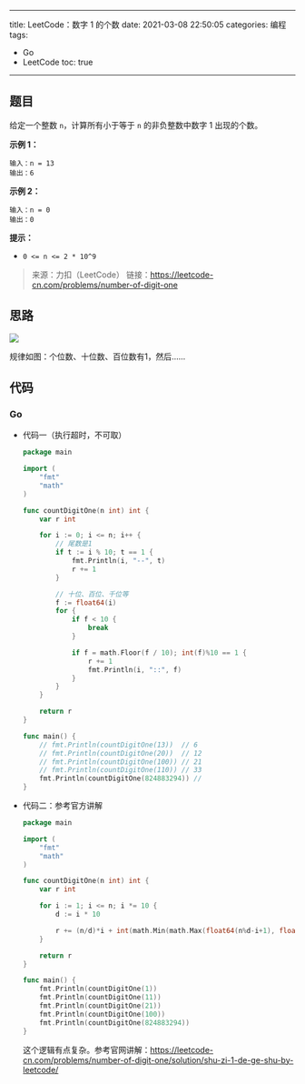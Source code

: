 ----
title: LeetCode：数字 1 的个数
date: 2021-03-08 22:50:05
categories: 编程
tags: 
- Go
- LeetCode
toc: true
----

## 题目

给定一个整数 `n`，计算所有小于等于 `n` 的非负整数中数字 1 出现的个数。

**示例 1：**

```
输入：n = 13
输出：6
```

**示例 2：**

```
输入：n = 0
输出：0
```

<!-- more -->

**提示：**

- `0 <= n <= 2 * 10^9`

> 来源：力扣（LeetCode）
> 链接：https://leetcode-cn.com/problems/number-of-digit-one

## 思路

![](https://s.flc.io/2021-03-09-20-41-49.png)

规律如图：个位数、十位数、百位数有1，然后……

## 代码

### Go

- 代码一（执行超时，不可取）

    ```go
    package main

    import (
        "fmt"
        "math"
    )

    func countDigitOne(n int) int {
        var r int

        for i := 0; i <= n; i++ {
            // 尾数是1
            if t := i % 10; t == 1 {
                fmt.Println(i, "--", t)
                r += 1
            }

            // 十位、百位、千位等
            f := float64(i)
            for {
                if f < 10 {
                    break
                }

                if f = math.Floor(f / 10); int(f)%10 == 1 {
                    r += 1
                    fmt.Println(i, "::", f)
                }
            }
        }

        return r
    }

    func main() {
        // fmt.Println(countDigitOne(13))  // 6
        // fmt.Println(countDigitOne(20))  // 12
        // fmt.Println(countDigitOne(100)) // 21
        // fmt.Println(countDigitOne(110)) // 33
        fmt.Println(countDigitOne(824883294)) //
    }
    ```

- 代码二：参考官方讲解

    ```go
    package main

    import (
        "fmt"
        "math"
    )

    func countDigitOne(n int) int {
        var r int

        for i := 1; i <= n; i *= 10 {
            d := i * 10

            r += (n/d)*i + int(math.Min(math.Max(float64(n%d-i+1), float64(0)), float64(i)))
        }

        return r
    }

    func main() {
        fmt.Println(countDigitOne(1))
        fmt.Println(countDigitOne(11))
        fmt.Println(countDigitOne(21))
        fmt.Println(countDigitOne(100))
        fmt.Println(countDigitOne(824883294))
    }
    ```

    这个逻辑有点复杂。参考官网讲解：https://leetcode-cn.com/problems/number-of-digit-one/solution/shu-zi-1-de-ge-shu-by-leetcode/